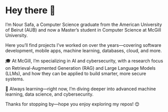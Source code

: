 # **Hey there 👋**

I’m Nour Safa, a Computer Science graduate from the American University of Beirut (AUB) and now a Master’s student in Computer Science at McGill University.

Here you’ll find projects I’ve worked on over the years—covering software development, mobile apps, machine learning, databases, cloud, and more.

🎓 At McGill, I’m specializing in AI and cybersecurity, with a research focus on Retrieval-Augmented Generation (RAG) and Large Language Models (LLMs), and how they can be applied to build smarter, more secure systems.

🌱 Always learning—right now, I’m diving deeper into advanced machine learning, data science, and cybersecurity.

Thanks for stopping by—hope you enjoy exploring my repos! 😊
